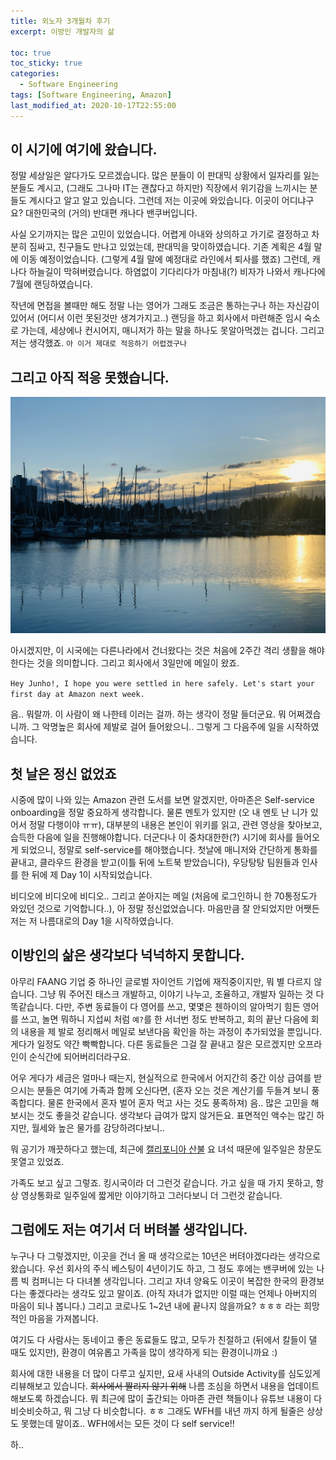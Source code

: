 ```yaml
---
title: 외노자 3개월차 후기
excerpt: 이방인 개발자의 삶

toc: true
toc_sticky: true
categories:
  - Software Engineering
tags: [Software Engineering, Amazon]
last_modified_at: 2020-10-17T22:55:00
---
```


## 이 시기에 여기에 왔습니다.

정말 세상일은 알다가도 모르겠습니다. 많은 분들이 이 판대믹 상황에서 일자리를 잃는 분들도 계시고, (그래도 그나마 IT는 괜찮다고 하지만) 직장에서 위기감을 느끼시는 분들도 계시다고 알고 알고 있습니다. 그런데 저는 이곳에 와있습니다. 이곳이 어디냐구요? 대한민국의 (거의) 반대편 캐나다 밴쿠버입니다.

사실 오기까지는 많은 고민이 있었습니다. 어렵게 아내와 상의하고 가기로 결정하고 차분히 짐싸고, 친구들도 만나고 있었는데, 판대믹을 맞이하였습니다. 기존 계획은 4월 말에 이동 예정이었습니다. (그렇게 4월 말에 예정대로 라인에서 퇴사를 했죠) 그런데, 캐나다 하늘길이 막혀버렸습니다. 하염없이 기다리다가 마침내(?) 비자가 나와서 캐나다에 7월에 랜딩하였습니다.

작년에 면접을 볼때만 해도 정말 나는 영어가 그래도 조금은 통하는구나 하는 자신감이 있어서 (어디서 이런 못된것만 생겨가지고..) 랜딩을 하고 회사에서 마련해준 임시 숙소로 가는데, 세상에나 컨시어지, 매니저가 하는 말을 하나도 못알아먹겠는 겁니다. 그리고 저는 생각했죠. `아 이거 제대로 적응하기 어렵겠구나`

## 그리고 아직 적응 못했습니다.

![stanley_park](../img/post/201017/IMG_6402.jpg)

아시겠지만, 이 시국에는 다른나라에서 건너왔다는 것은 처음에 2주간 격리 생활을 해야한다는 것을 의미합니다. 그리고 회사에서 3일만에 메일이 왔죠. 

`Hey Junho!, I hope you were settled in here safely. Let's start your first day at Amazon next week.`

음.. 뭐랄까. 이 사람이 왜 나한테 이러는 걸까. 하는 생각이 정말 들더군요. 뭐 어쩌겠습니까. 그 악명높은 회사에 제발로 걸어 들어왔으니.. 그렇게 그 다음주에 일을 시작하였습니다.

## 첫 날은 정신 없었죠

시중에 많이 나와 있는 Amazon 관련 도서를 보면 알겠지만, 아마존은 Self-service onboarding을 정말 중요하게 생각합니다. 물론 멘토가 있지만 (오 내 멘토 난 니가 있어서 정말 다행이야 ㅠㅠ), 대부분의 내용은 본인이 위키를 읽고, 관련 영상을 찾아보고, 습득한 다음에 일을 진행해야합니다. 더군다나 이 중차대한한(?) 시기에 회사를 들어오게 되었으니, 정말로 self-service를 해야했습니다. 첫날에 매니저와 간단하게 통화를 끝내고, 클라우드 환경을 받고(이틀 뒤에 노트북 받았습니다), 우당탕탕 팀원들과 인사를 한 뒤에 제 Day 1이 시작되었습니다.

비디오에 비디오에 비디오.. 그리고 쏟아지는 메일 (처음에 로그인하니 한 70통정도가 와있던 것으로 기억합니다..), 아 정말 정신없었습니다. 마음만큼 잘 안되었지만 어쨋든 저는 저 나름대로의 Day 1을 시작하였습니다.

## 이방인의 삶은 생각보다 넉넉하지 못합니다.

아무리 FAANG 기업 중 하나인 글로벌 자이언트 기업에 재직중이지만, 뭐 별 다르지 않습니다. 그냥 뭐 주어진 태스크 개발하고, 이야기 나누고, 조율하고, 개발자 일하는 것 다 똑같습니다. 다만, 주변 동료들이 다 영어를 쓰고, 몇몇은 첸하이의 알아먹기 힘든 영어를 쓰고, 놀면 뭐하니 지섭씨 처럼 `예?`를 한 서너번 정도 반복하고, 회의 끝난 다음에 회의 내용을 제 발로 정리해서 메일로 보낸다음 확인을 하는 과정이 추가되었을 뿐입니다. 게다가 일정도 약간 빡빡합니다. 다른 동료들은 그걸 잘 끝내고 잘은 모르겠지만 오프라인이 순식간에 되어버리더라구요.

어우 게다가 세금은 얼마나 때는지, 현실적으로 한국에서 어지간히 중간 이상 급여를 받으시는 분들은 여기에 가족과 함께 오신다면, (혼자 오는 것은 계산기를 두들겨 보니 풍족합디다. 물론 한국에서 혼자 벌어 혼자 먹고 사는 것도 풍족하져) 음.. 많은 고민을 해보시는 것도 좋을것 같습니다. 생각보다 급여가 많지 않거든요. 표면적인 액수는 많긴 하지만, 월세와 높은 물가를 감당하려다보니..

뭐 공기가 깨끗하다고 했는데, 최근에 [캘리포니아 산불](https://globalnews.ca/news/7349944/la-homes-california-wildfires/) 요 녀석 때문에 일주일은 창문도 못열고 있었죠.

가족도 보고 싶고 그렇죠. 킹시국이라 더 그런것 같습니다. 가고 싶을 때 가지 못하고, 항상 영상통화로 일주일에 짧게만 이야기하고 그러다보니 더 그런것 같습니다.

## 그럼에도 저는 여기서 더 버텨볼 생각입니다.

누구나 다 그렇겠지만, 이곳을 건너 올 때 생각으로는 10년은 버텨야겠다라는 생각으로 왔습니다. 우선 회사의 주식 베스팅이 4년이기도 하고, 그 정도 후에는 밴쿠버에 있는 나름 빅 컴퍼니는 다 다녀볼 생각입니다. 그리고 자녀 양육도 이곳이 복잡한 한국의 환경보다는 좋겠다라는 생각도 있고 말이죠. (아직 자녀가 없지만 이럴 때는 언제나 아버지의 마음이 되나 봅니다.) 그리고 코로나도 1~2년 내에 끝나지 않을까요? ㅎㅎㅎ 라는 희망적인 마음을 가져봅니다.

여기도 다 사람사는 동네이고 좋은 동료들도 많고, 모두가 친절하고 (뒤에서 칼들이 댈 때도 있지만), 환경이 여유롭고 가족을 많이 생각하게 되는 환경이니까요 :)

회사에 대한 내용을 더 많이 다루고 싶지만, 요새 사내의 Outside Activity를 심도있게 리뷰해보고 있습니다. ~~회사에서 짤리지 않기 위해~~ 나름 조심을 하면서 내용을 업데이트 해보도록 하겠습니다. 뭐 최근에 많이 출간되는 아마존 관련 책들이나 유튜브 내용이 다 비슷비슷하고, 뭐 그냥 다 비슷합니다. ㅎㅎ 그래도 WFH를 내년 까지 하게 될줄은 상상도 못했는데 말이죠.. WFH에서는 모든 것이 다 self service!!

하..
